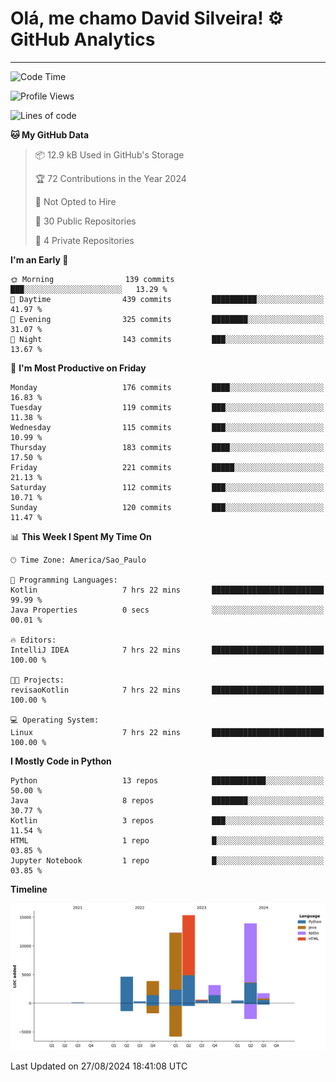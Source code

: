 
# Olá, me chamo David Silveira! ⚙️ GitHub Analytics

---
<!--START_SECTION:waka-->
![Code Time](http://img.shields.io/badge/Code%20Time-194%20hrs%2028%20mins-blue)

![Profile Views](http://img.shields.io/badge/Profile%20Views-12-blue)

![Lines of code](https://img.shields.io/badge/From%20Hello%20World%20I%27ve%20Written-56.2%20thousand%20lines%20of%20code-blue)

**🐱 My GitHub Data** 

> 📦 12.9 kB Used in GitHub's Storage 
 > 
> 🏆 72 Contributions in the Year 2024
 > 
> 🚫 Not Opted to Hire
 > 
> 📜 30 Public Repositories 
 > 
> 🔑 4 Private Repositories 
 > 
**I'm an Early 🐤** 

```text
🌞 Morning                139 commits         ███░░░░░░░░░░░░░░░░░░░░░░   13.29 % 
🌆 Daytime                439 commits         ██████████░░░░░░░░░░░░░░░   41.97 % 
🌃 Evening                325 commits         ████████░░░░░░░░░░░░░░░░░   31.07 % 
🌙 Night                  143 commits         ███░░░░░░░░░░░░░░░░░░░░░░   13.67 % 
```
📅 **I'm Most Productive on Friday** 

```text
Monday                   176 commits         ████░░░░░░░░░░░░░░░░░░░░░   16.83 % 
Tuesday                  119 commits         ███░░░░░░░░░░░░░░░░░░░░░░   11.38 % 
Wednesday                115 commits         ███░░░░░░░░░░░░░░░░░░░░░░   10.99 % 
Thursday                 183 commits         ████░░░░░░░░░░░░░░░░░░░░░   17.50 % 
Friday                   221 commits         █████░░░░░░░░░░░░░░░░░░░░   21.13 % 
Saturday                 112 commits         ███░░░░░░░░░░░░░░░░░░░░░░   10.71 % 
Sunday                   120 commits         ███░░░░░░░░░░░░░░░░░░░░░░   11.47 % 
```


📊 **This Week I Spent My Time On** 

```text
🕑︎ Time Zone: America/Sao_Paulo

💬 Programming Languages: 
Kotlin                   7 hrs 22 mins       █████████████████████████   99.99 % 
Java Properties          0 secs              ░░░░░░░░░░░░░░░░░░░░░░░░░   00.01 % 

🔥 Editors: 
IntelliJ IDEA            7 hrs 22 mins       █████████████████████████   100.00 % 

🐱‍💻 Projects: 
revisaoKotlin            7 hrs 22 mins       █████████████████████████   100.00 % 

💻 Operating System: 
Linux                    7 hrs 22 mins       █████████████████████████   100.00 % 
```

**I Mostly Code in Python** 

```text
Python                   13 repos            ████████████░░░░░░░░░░░░░   50.00 % 
Java                     8 repos             ████████░░░░░░░░░░░░░░░░░   30.77 % 
Kotlin                   3 repos             ███░░░░░░░░░░░░░░░░░░░░░░   11.54 % 
HTML                     1 repo              █░░░░░░░░░░░░░░░░░░░░░░░░   03.85 % 
Jupyter Notebook         1 repo              █░░░░░░░░░░░░░░░░░░░░░░░░   03.85 % 
```



**Timeline**

![Lines of Code chart](https://raw.githubusercontent.com/DavidSilveira80/DavidSilveira80/master/assets/bar_graph.png)


 Last Updated on 27/08/2024 18:41:08 UTC
<!--END_SECTION:waka-->



